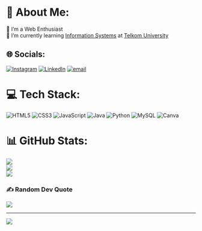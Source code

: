 # 💫 About Me:
🔭 I’m a Web Enthusiast<br>🌱 I’m currently learning <a href="https://online.uc.edu/blog/what-is-information-systems-and-why/#:~:text=A%20degree%20in%20information%20systems%20focuses%20on%20the%20integration%20of,analyze%20information%20for%20decision-making." target="_blank">Information Systems</a> at <a href="https://telkomuniversity.ac.id/en/" target="_blank">Telkom University</a><br>


## 🌐 Socials:
[![Instagram](https://img.shields.io/badge/Instagram-%23E4405F.svg?logo=Instagram&logoColor=white)](https://instagram.com/nivednaivatco/) [![LinkedIn](https://img.shields.io/badge/LinkedIn-%230077B5.svg?logo=linkedin&logoColor=white)](https://linkedin.com/in/devinoctavian/) [![email](https://img.shields.io/badge/Email-D14836?logo=gmail&logoColor=white)](mailto:devin191006@gmail.com) 

# 💻 Tech Stack:
![HTML5](https://img.shields.io/badge/html5-%23E34F26.svg?style=for-the-badge&logo=html5&logoColor=white) ![CSS3](https://img.shields.io/badge/css3-%231572B6.svg?style=for-the-badge&logo=css3&logoColor=white) ![JavaScript](https://img.shields.io/badge/javascript-%23323330.svg?style=for-the-badge&logo=javascript&logoColor=%23F7DF1E) ![Java](https://img.shields.io/badge/java-%23ED8B00.svg?style=for-the-badge&logo=openjdk&logoColor=white) ![Python](https://img.shields.io/badge/python-3670A0?style=for-the-badge&logo=python&logoColor=ffdd54) ![MySQL](https://img.shields.io/badge/mysql-4479A1.svg?style=for-the-badge&logo=mysql&logoColor=white) ![Canva](https://img.shields.io/badge/Canva-%2300C4CC.svg?style=for-the-badge&logo=Canva&logoColor=white)
# 📊 GitHub Stats:
![](https://github-readme-stats.vercel.app/api?username=DevinTheCreator&theme=dark&hide_border=false&include_all_commits=false&count_private=false)<br/>
![](https://nirzak-streak-stats.vercel.app/?user=DevinTheCreator&theme=dark&hide_border=false)<br/>
![](https://github-readme-stats.vercel.app/api/top-langs/?username=DevinTheCreator&theme=dark&hide_border=false&include_all_commits=false&count_private=false&layout=compact)

### ✍️ Random Dev Quote
![](https://quotes-github-readme.vercel.app/api?type=vetical&theme=tokyonight)

---
[![](https://visitcount.itsvg.in/api?id=devin-phy&icon=0&color=0)](https://visitcount.itsvg.in)

<!-- Proudly created with GPRM ( https://gprm.itsvg.in ) -->
